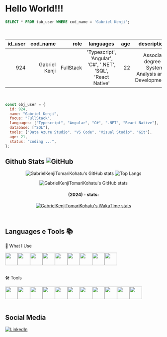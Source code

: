 # Hello World!!!

```SQL
SELECT * FROM tab_user WHERE cod_name = 'Gabriel Kenji';
```

<br>

| id_user |      cod_name |     role |                         languages                          | age |  description |  status |
| ------: | ------------: | --------: | :--------------------------------------------------------: | --: | -----------: | ------: |
|     924 | Gabriel Kenji | FullStack | 'Typescript', 'Angular', 'C#', '.NET', 'SQL', 'React Native' |  22 | Associate degree in Systems Analysis and Development | Working |

<br>

```javascript
const obj_user = {
  id: 924,
  name: "Gabriel Kenji",
  focus: "FullStack",
  languages: ["Typescript", "Angular", "C#", ".NET", "React Native"],
  database: ["SQL"],
  tools: ["Data Azure Studio", "VS Code", "Visual Studio", "Git"],
  age: 21,
  status: "coding ...",
};
```

## Github Stats ![GitHub](https://img.shields.io/badge/GitHub-100000?style=for-the-badge&logo=github&logoColor=white)

<div align="center" style="display: inline_block; justify-content:center">

![GabrielKenjiTomariKohatu's GitHub stats](https://github-readme-stats.vercel.app/api?username=GabrielKenjiTomariKohatu&show_icons=true&theme=dark&include_all_commits=true) ![Top Langs](https://github-readme-stats.vercel.app/api/top-langs/?username=GabrielKenjiTomariKohatu&hide_progress=false&layout=compact&theme=dark)

![GabrielKenjiTomariKohatu's GitHub stats](https://github-readme-streak-stats.herokuapp.com/?user=GabrielKenjiTomariKohatu&theme=dark)

#### (2024) - stats:
[![GabrielKenjiTomariKohatu's WakaTime stats](https://github-readme-stats.vercel.app/api/wakatime?username=@GabrielKT&layout=compact)](https://github.com/GabrielKenjiTomariKohatu/github-readme-stats)
</div>
<br>

## Languages e Tools 📚

🚀 What I Use

<div style="display: flex;">
  <img height="40px" src="https://cdn.jsdelivr.net/gh/devicons/devicon@latest/icons/javascript/javascript-original.svg" /> 
  <img height="40px" src="https://cdn.jsdelivr.net/gh/devicons/devicon@latest/icons/typescript/typescript-original.svg" /> 
  <img height="40px" src="https://cdn.jsdelivr.net/gh/devicons/devicon@latest/icons/angularjs/angularjs-original.svg" /> 
  <img height="40px" src="https://cdn.jsdelivr.net/gh/devicons/devicon@latest/icons/react/react-original.svg" /> 
  <img height="40px" src="https://cdn.jsdelivr.net/gh/devicons/devicon@latest/icons/csharp/csharp-original.svg" /> 
  <img height="40px" src="https://cdn.jsdelivr.net/gh/devicons/devicon@latest/icons/dotnetcore/dotnetcore-original.svg" /> 
  <img height="40px" src="https://cdn.jsdelivr.net/gh/devicons/devicon@latest/icons/kotlin/kotlin-original.svg" /> 
  <img height="40px" src="https://cdn.jsdelivr.net/gh/devicons/devicon@latest/icons/jetpackcompose/jetpackcompose-original.svg" /> 
  <img height="40px" src="https://cdn.jsdelivr.net/gh/devicons/devicon@latest/icons/sqldeveloper/sqldeveloper-original.svg" />
</div>

<br>

🛠️ Tools

<div style="display: flex;">
  <img height="40px" src="https://cdn.jsdelivr.net/gh/devicons/devicon@latest/icons/vscode/vscode-original.svg" /> 
  <img height="40px" src="https://cdn.jsdelivr.net/gh/devicons/devicon@latest/icons/visualstudio/visualstudio-original.svg" /> 
  <img height="40px" src="https://cdn.jsdelivr.net/gh/devicons/devicon@latest/icons/postman/postman-original.svg" /> 
  <img height="40px" src="https://cdn.jsdelivr.net/gh/devicons/devicon@latest/icons/insomnia/insomnia-original.svg" /> 
  <img height="40px" src="https://cdn.jsdelivr.net/gh/devicons/devicon@latest/icons/vitejs/vitejs-original.svg" /> 
  <img height="40px" src="https://cdn.jsdelivr.net/gh/devicons/devicon@latest/icons/npm/npm-original-wordmark.svg" /> 
  <img height="40px" src="https://cdn.jsdelivr.net/gh/devicons/devicon@latest/icons/git/git-original.svg" /> 
  <img height="40px" src="https://cdn.jsdelivr.net/gh/devicons/devicon@latest/icons/docker/docker-plain-wordmark.svg" /> 
  <img height="40px" src="https://cdn.jsdelivr.net/gh/devicons/devicon@latest/icons/figma/figma-original.svg" /> 
  <img height="40px" src="https://cdn.jsdelivr.net/gh/devicons/devicon@latest/icons/androidstudio/androidstudio-original.svg" /> 
  <img height="40px" src="https://cdn.jsdelivr.net/gh/devicons/devicon@latest/icons/yarn/yarn-original.svg" /> 
</div>

<br>

## Social Media

<a href="https://www.linkedin.com/in/gabriel-kohatu-201218255/">

![LinkedIn](https://img.shields.io/badge/linkedin-%230077B5.svg?style=for-the-badge&logo=linkedin&logoColor=white)

</a>
